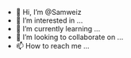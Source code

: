 - 👋 Hi, I’m @Samweiz
- 👀 I’m interested in ...
- 🌱 I’m currently learning ...
- 💞️ I’m looking to collaborate on ...
- 📫 How to reach me ...

<!---
Samweiz/Samweiz is a ✨ special ✨ repository because its `README.md` (this file) appears on your GitHub profile.
You can click the Preview link to take a look at your changes.
--->
